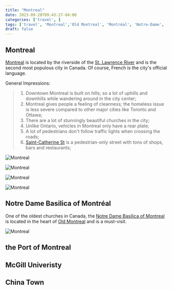 ```yaml
---
title: "Montreal"  
date: 2023-09-28T09:43:27-04:00  
categories: ['travel', ]        
tags: ['travel', 'Montreal','Old Montreal', 'Montréal', 'Notre-Dame', 'McGill', 'China Town',]  
draft: false
---
```


## Montreal 

[Montreal](https://en.wikipedia.org/wiki/Montreal) is located by the riverside of the [St. Lawrence River](https://en.wikipedia.org/wiki/St._Lawrence_River) and is the second 
most populous city in Canada. Of course,  French is the city's official language. 

General Impressions:
> 1. Downtown Montreal is built on hills; so a lot of uphills and downhills while wandering around in the city center;
> 2. Montreal gives people a feeling of cleanness; the homeless issue is less severe compared to other major cities like Toronto and Ottawa;
> 3. There are a lot of stunningly beautiful churches in the city;
> 4. Unlike Ontario,  vehicles in Montreal only have a rear plate;
> 5. A lot of pedestrians don't follow traffic lights when crossing the roads;
> 6. [Saint-Catherine St](https://www.mtl.org/en/what-to-do/heritage-and-architecture/sainte-catherine-street) is a pedestrian-only street with tons of shops, bars and restaurants; 

![Montreal](/travel/montreal/St_James_United_Church.jpeg "St. James United Church")

![Montreal](/travel/montreal/Old_montreal_1.jpeg "Old Montreal")

![Montreal](/travel/montreal/Old_montreal_2.jpeg "Old Montreal")

![Montreal](/travel/montreal/Old_montreal_3.jpeg "Old Montreal")



## Notre Dame Basilica of Montréal

One of the oldest churches in Canada,  the [Notre Dame Basilica of Montreal](https://en.wikipedia.org/wiki/Notre-Dame_Basilica_(Montreal)) is located in the heart of 
[Old Montreal](https://en.wikipedia.org/wiki/Old_Montreal) and is a must-visit. 

![Montreal](/travel/montreal/Old_montreal_statue.jpeg "Statue in front of Notre Dame")


## the Port of Montreal

## McGill Univeristy

## China Town


